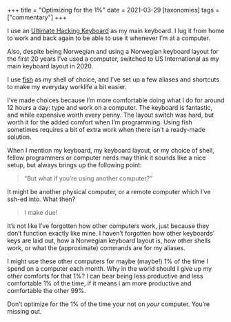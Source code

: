 +++
title = "Optimizing for the 1%"
date = 2021-03-29
[taxonomies]
tags = ["commentary"]
+++

I use an [Ultimate Hacking Keyboard](https://uhk.io) as my main keyboard. I lug it from home to work and back again to be able to use it whenever I’m at a computer.

Also, despite being Norwegian and using a Norwegian keyboard layout for the first 20 years I’ve used a computer, switched to US International as my main keyboard layout in 2020.

I use [fish](http://fishshell.com/) as my shell of choice, and I’ve set up a few aliases and shortcuts to make my everyday worklife a bit easier.

I’ve made choices because I’m more comfortable doing what I do for around 12 hours a day: type and work on a computer. The keyboard is fantastic, and while expensive worth every penny. The layout switch was hard, but worth it for the added comfort when I’m programming. Using fish sometimes requires a bit of extra work when there isn’t a ready-made solution.

When I mention my keyboard, my keyboard layout, or my choice of shell, fellow programmers or computer nerds may think it sounds like a nice setup, but always brings up the following point:

> “But what if you’re using another computer?”

It might be another physical computer, or a remote computer which I’ve ssh-ed into. What then?

> I make due!

It’s not like I’ve forgotten how other computers work, just because they don’t function exactly like mine. I haven’t forgotten how other keyboards’ keys are laid out, how a Norwegian keyboard layout is, how other shells work, or what the (approximate) commands are for my aliases.

I might use these other computers for maybe (maybe!) 1% of the time I spend on a computer each month. Why in the world should I give up my other comforts for that 1%? I can bear being less productive and less comfortable 1% of the time, if it means i am more productive and comfortable the other 99%.

Don’t optimize for the 1% of the time your not on *your* computer. You’re missing out.
